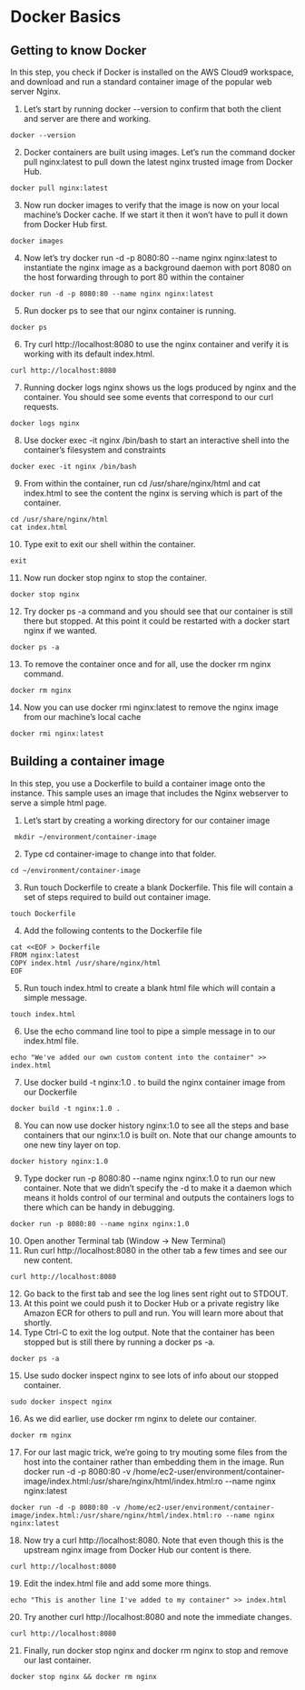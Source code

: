 # Docker Basics

## Getting to know Docker
In this step, you check if Docker is installed on the AWS Cloud9 workspace, and download and run a standard container image of the popular web server Nginx.

1. Let’s start by running docker --version to confirm that both the client and server are there and working.
```
docker --version
```
2. Docker containers are built using images. Let’s run the command docker pull nginx:latest to pull down the latest nginx trusted image from Docker Hub.
```
docker pull nginx:latest
```
3. Now run docker images to verify that the image is now on your local machine’s Docker cache. If we start it then it won’t have to pull it down from Docker Hub first.
```
docker images
```
4. Now let’s try docker run -d -p 8080:80 --name nginx nginx:latest to instantiate the nginx image as a background daemon with port 8080 on the host forwarding through to port 80 within the container
```
docker run -d -p 8080:80 --name nginx nginx:latest
```
5. Run docker ps to see that our nginx container is running.
```
docker ps
```
6. Try curl http://localhost:8080 to use the nginx container and verify it is working with its default index.html.
```
curl http://localhost:8080
```
7. Running docker logs nginx shows us the logs produced by nginx and the container. You should see some events that correspond to our curl requests.
```
docker logs nginx
```
8. Use docker exec -it nginx /bin/bash to start an interactive shell into the container’s filesystem and constraints
```
docker exec -it nginx /bin/bash
```
9. From within the container, run cd /usr/share/nginx/html and cat index.html to see the content the nginx is serving which is part of the container.
```
cd /usr/share/nginx/html
cat index.html
```
10. Type exit to exit our shell within the container.
```
exit
```
11. Now run docker stop nginx to stop the container.
```
docker stop nginx
```
12. Try docker ps -a command and you should see that our container is still there but stopped. At this point it could be restarted with a docker start nginx if we wanted.
```
docker ps -a
```
13. To remove the container once and for all, use the docker rm nginx command.
```
docker rm nginx
```
14. Now you can use docker rmi nginx:latest to remove the nginx image from our machine’s local cache
```
docker rmi nginx:latest
```

## Building a container image

In this step, you use a Dockerfile to build a container image onto the instance. This sample uses an image that includes the Nginx webserver to serve a simple html page.

1. Let’s start by creating a working directory for our container image
```
 mkdir ~/environment/container-image
```
2. Type cd container-image to change into that folder.
```
cd ~/environment/container-image
```
3. Run touch Dockerfile to create a blank Dockerfile. This file will contain a set of steps required to build out container image.
```
touch Dockerfile
```
4. Add the following contents to the Dockerfile file
```
cat <<EOF > Dockerfile
FROM nginx:latest
COPY index.html /usr/share/nginx/html
EOF
```
5. Run touch index.html to create a blank html file which will contain a simple message.
```
touch index.html
```
6. Use the echo command line tool to pipe a simple message in to our index.html file.
```
echo "We've added our own custom content into the container" >> index.html
```
7. Use docker build -t nginx:1.0 . to build the nginx container image from our Dockerfile
```
docker build -t nginx:1.0 .
```
8. You can now use docker history nginx:1.0 to see all the steps and base containers that our nginx:1.0 is built on. Note that our change amounts to one new tiny layer on top.
```
docker history nginx:1.0
```
9. Type docker run -p 8080:80 --name nginx nginx:1.0 to run our new container. Note that we didn’t specify the -d to make it a daemon which means it holds control of our terminal and outputs the containers logs to there which can be handy in debugging.
```
docker run -p 8080:80 --name nginx nginx:1.0
```
10. Open another Terminal tab (Window -> New Terminal)
11. Run curl http://localhost:8080 in the other tab a few times and see our new content.
```
curl http://localhost:8080
```
12. Go back to the first tab and see the log lines sent right out to STDOUT.
13. At this point we could push it to Docker Hub or a private registry like Amazon ECR for others to pull and run. You will learn more about that shortly.
14. Type Ctrl-C to exit the log output. Note that the container has been stopped but is still there by running a docker ps -a.
```
docker ps -a
```
15. Use sudo docker inspect nginx to see lots of info about our stopped container.
```
sudo docker inspect nginx
```
16. As we did earlier, use docker rm nginx to delete our container.
```
docker rm nginx
```
17. For our last magic trick, we’re going to try mouting some files from the host into the container rather than embedding them in the image. Run docker run -d -p 8080:80 -v /home/ec2-user/environment/container-image/index.html:/usr/share/nginx/html/index.html:ro --name nginx nginx:latest
```
docker run -d -p 8080:80 -v /home/ec2-user/environment/container-image/index.html:/usr/share/nginx/html/index.html:ro --name nginx nginx:latest
```
18. Now try a curl http://localhost:8080. Note that even though this is the upstream nginx image from Docker Hub our content is there.
```
curl http://localhost:8080
```
19. Edit the index.html file and add some more things.
```
echo "This is another line I've added to my container" >> index.html
```
20. Try another curl http://localhost:8080 and note the immediate changes.
```
curl http://localhost:8080
```
21. Finally, run docker stop nginx and docker rm nginx to stop and remove our last container.
```
docker stop nginx && docker rm nginx
```
